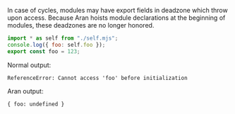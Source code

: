 In case of cycles, modules may have export fields in deadzone which throw upon
access. Because Aran hoists module declarations at the beginning of modules,
these deadzones are no longer honored.

```js
import * as self from "./self.mjs";
console.log({ foo: self.foo });
export const foo = 123;
```

Normal output:

```
ReferenceError: Cannot access 'foo' before initialization
```

Aran output:

```
{ foo: undefined }
```
